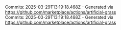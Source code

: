 Commits: 2025-03-29T13:19:18.468Z - Generated via https://github.com/marketplace/actions/artificial-grass
<br>
Commits: 2025-03-29T13:19:18.468Z - Generated via https://github.com/marketplace/actions/artificial-grass
<br>
